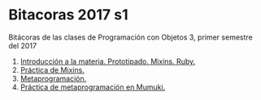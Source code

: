# Bitacoras 2017 s1

Bitácoras de las clases de Programación con Objetos 3, primer semestre del 2017

 1. [Introducción a la materia. Prototipado. Mixins. Ruby.](clase1.md)
 2. [Práctica de Mixins.](clase2.md)
 3. [Metaprogramación.](clase3.md)
 4. [Práctica de metaprogramación en Mumuki.](clase4.md)
